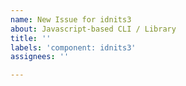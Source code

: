 ```yaml
---
name: New Issue for idnits3
about: Javascript-based CLI / Library
title: ''
labels: 'component: idnits3'
assignees: ''

---
```




